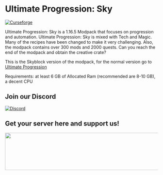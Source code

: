 # Ultimate Progression: Sky

[![Curseforge](http://cf.way2muchnoise.eu/full_648382_downloads.svg)](https://www.curseforge.com/minecraft/modpacks/ultimate-progression-sky)

Ultimate Progression: Sky is a 1.16.5 Modpack that focuses on progression and automation. Ultimate Progression: Sky is mixed with Tech and Magic. Many of the recipes have been changed to make it very challenging. Also, the modpack contains over 300 mods and 2000 quests. Can you reach the end of the modpack and obtain the creative crate?

This is the Skyblock version of the modpack, for the normal version go to <a href="https://www.curseforge.com/minecraft/modpacks/ultimate-progression">Ultimate Progression</a>

Requirements: at least 6 GB of Allocated Ram (recommended are 8-10 GB), a decent CPU

## Join our Discord

[![Discord](https://discord.com/assets/e4923594e694a21542a489471ecffa50.svg)](https://discord.gg/g8vzcVSdMe)

## Get your server here and support us!

<a href="https://www.bisecthosting.com/ULTIMATEPROGRESS?r=githubups"><img src="https://www.bisecthosting.com/images/CF/Ultimate%20Progression/bh_up_promo.png" width="780" height="123" border="0"></a>
